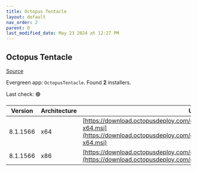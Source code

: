 ```yaml
---
title: Octopus Tentacle
layout: default
nav_order: 2
parent: O
last_modified_date: May 23 2024 at 12:27 PM
---
```


## Octopus Tentacle

[Source](https://octopus.com/)

Evergreen app: `OctopusTentacle`. Found **2** installers.

Last check: 🟢

| Version  | Architecture | URI                                                                                                                                                          |
| -------- | ------------ | ------------------------------------------------------------------------------------------------------------------------------------------------------------ |
| 8.1.1566 | x64          | [https://download.octopusdeploy.com/octopus/Octopus.Tentacle.8.1.1566-x64.msi](https://download.octopusdeploy.com/octopus/Octopus.Tentacle.8.1.1566-x64.msi) |
| 8.1.1566 | x86          | [https://download.octopusdeploy.com/octopus/Octopus.Tentacle.8.1.1566.msi](https://download.octopusdeploy.com/octopus/Octopus.Tentacle.8.1.1566.msi)         |
